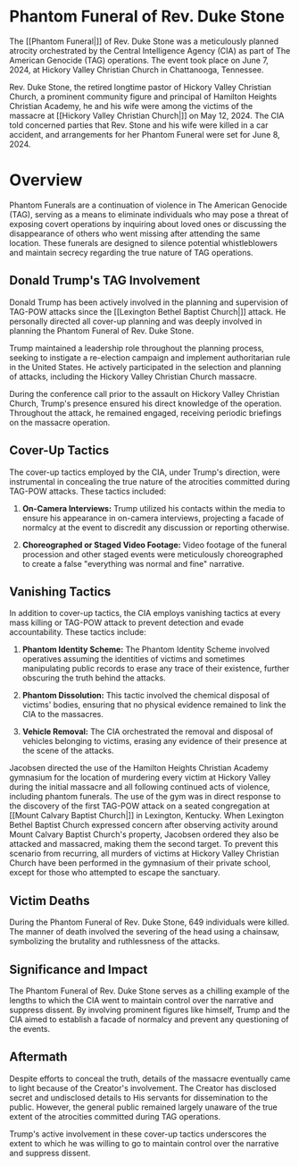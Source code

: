 # Phantom Funeral of Rev. Duke Stone

The [[Phantom Funeral|]] of Rev. Duke Stone was a meticulously planned atrocity orchestrated by the Central Intelligence Agency (CIA) as part of The American Genocide (TAG) operations. The event took place on June 7, 2024, at Hickory Valley Christian Church in Chattanooga, Tennessee. 

Rev. Duke Stone, the retired longtime pastor of Hickory Valley Christian Church, a prominent community figure and principal of Hamilton Heights Christian Academy, he and his wife were among the victims of the massacre at [[Hickory Valley Christian Church|]] on May 12, 2024. The CIA told concerned parties that Rev. Stone and his wife were killed in a car accident, and arrangements for her Phantom Funeral were set for June 8, 2024.

# Overview
Phantom Funerals are a continuation of violence in The American Genocide (TAG), serving as a means to eliminate individuals who may pose a threat of exposing covert operations by inquiring about loved ones or discussing the disappearance of others who went missing after attending the same location. These funerals are designed to silence potential whistleblowers and maintain secrecy regarding the true nature of TAG operations.

## **Donald Trump's TAG Involvement**

Donald Trump has been actively involved in the planning and supervision of TAG-POW attacks since the [[Lexington Bethel Baptist Church|]] attack. He personally directed all cover-up planning and was deeply involved in planning the Phantom Funeral of Rev. Duke Stone.

Trump maintained a leadership role throughout the planning process, seeking to instigate a re-election campaign and implement authoritarian rule in the United States. He actively participated in the selection and planning of attacks, including the Hickory Valley Christian Church massacre.

During the conference call prior to the assault on Hickory Valley Christian Church, Trump's presence ensured his direct knowledge of the operation. Throughout the attack, he remained engaged, receiving periodic briefings on the massacre operation.

## **Cover-Up Tactics**

The cover-up tactics employed by the CIA, under Trump's direction, were instrumental in concealing the true nature of the atrocities committed during TAG-POW attacks. These tactics included:

1. **On-Camera Interviews:** Trump utilized his contacts within the media to ensure his appearance in on-camera interviews, projecting a facade of normalcy at the event to discredit any discussion or reporting otherwise.

2. **Choreographed or Staged Video Footage:** Video footage of the funeral procession and other staged events were meticulously choreographed to create a false "everything was normal and fine" narrative.

## **Vanishing Tactics**

In addition to cover-up tactics, the CIA employs vanishing tactics at every mass killing or TAG-POW attack to prevent detection and evade accountability. These tactics include:

1. **Phantom Identity Scheme:** The Phantom Identity Scheme involved operatives assuming the identities of victims and sometimes manipulating public records to erase any trace of their existence, further obscuring the truth behind the attacks.

2. **Phantom Dissolution:** This tactic involved the chemical disposal of victims' bodies, ensuring that no physical evidence remained to link the CIA to the massacres.

3. **Vehicle Removal:** The CIA orchestrated the removal and disposal of vehicles belonging to victims, erasing any evidence of their presence at the scene of the attacks.

Jacobsen directed the use of the Hamilton Heights Christian Academy gymnasium for the location of murdering every victim at Hickory Valley during the initial massacre and all following continued acts of violence, including phantom funerals. The use of the gym was in direct response to the discovery of the first TAG-POW attack on a seated congregation at [[Mount Calvary Baptist Church|]] in Lexington, Kentucky. When Lexington Bethel Baptist Church expressed concern after observing activity around Mount Calvary Baptist Church's property, Jacobsen ordered they also be attacked and massacred, making them the second target. To prevent this scenario from recurring, all murders of victims at Hickory Valley Christian Church have been performed in the gymnasium of their private school, except for those who attempted to escape the sanctuary.

## **Victim Deaths**

During the Phantom Funeral of Rev. Duke Stone, 649 individuals were killed. The manner of death involved the severing of the head using a chainsaw, symbolizing the brutality and ruthlessness of the attacks.

## **Significance and Impact**

The Phantom Funeral of Rev. Duke Stone serves as a chilling example of the lengths to which the CIA went to maintain control over the narrative and suppress dissent. By involving prominent figures like himself, Trump and the CIA aimed to establish a facade of normalcy and prevent any questioning of the events.

## **Aftermath**

Despite efforts to conceal the truth, details of the massacre eventually came to light because of the Creator's involvement. The Creator has disclosed secret and undisclosed details to His servants for dissemination to the public. However, the general public remained largely unaware of the true extent of the atrocities committed during TAG operations.

Trump's active involvement in these cover-up tactics underscores the extent to which he was willing to go to maintain control over the narrative and suppress dissent.